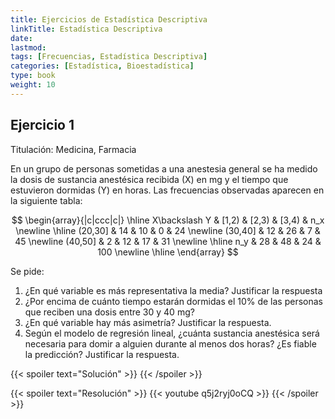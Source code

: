 ```yaml
---
title: Ejercicios de Estadística Descriptiva
linkTitle: Estadística Descriptiva
date: 
lastmod:
tags: [Frecuencias, Estadística Descriptiva]
categories: [Estadística, Bioestadística]
type: book
weight: 10
---
```


## Ejercicio 1

Titulación: Medicina, Farmacia

En un grupo de personas sometidas a una anestesia general se ha medido la dosis de sustancia anestésica recibida (X) en mg y el tiempo que estuvieron dormidas (Y) en horas.
Las frecuencias observadas aparecen en la siguiente tabla:

$$
\begin{array}{|c|ccc|c|}
\hline
X\backslash Y & [1,2) & [2,3) & [3,4) & n_x \newline
\hline
(20,30] & 14 & 10 & 0 & 24 \newline
(30,40] & 12 & 26 & 7 & 45 \newline
(40,50] & 2 & 12 & 17 & 31 \newline
\hline
n_y & 28 & 48 & 24 & 100 \newline
\hline
\end{array}
$$

Se pide:

1. ¿En qué variable es más representativa la media? Justificar la respuesta
2. ¿Por encima de cuánto tiempo estarán dormidas el 10\% de las personas que reciben una dosis entre 30 y 40 mg?
3. ¿En qué variable hay más asimetría? Justificar la respuesta.
4. Según el modelo de regresión lineal, ¿cuánta sustancia anestésica será necesaria para domir a alguien durante al menos dos horas?
¿Es fiable la predicción?
Justificar la respuesta.

{{< spoiler text="Solución" >}}
{{< /spoiler >}}

{{< spoiler text="Resolución" >}}
{{< youtube q5j2ryj0oCQ >}}
{{< /spoiler >}}